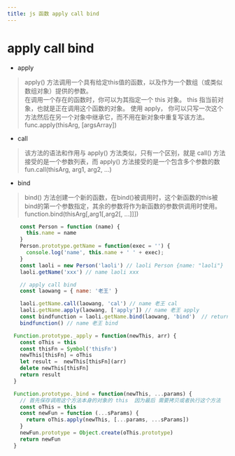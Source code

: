 ```yaml
---
title: js 函数 apply call bind 
---
```


# apply call bind 
- apply
> apply() 方法调用一个具有给定this值的函数，以及作为一个数组（或类似数组对象）提供的参数。<br>
> 在调用一个存在的函数时，你可以为其指定一个 this 对象。 this 指当前对象，也就是正在调用这个函数的对象。 使用 apply， 你可以只写一次这个方法然后在另一个对象中继承它，而不用在新对象中重复写该方法。<br>
> func.apply(thisArg, [argsArray])
- call 
> 该方法的语法和作用与 apply() 方法类似，只有一个区别，就是 call() 方法接受的是一个参数列表，而 apply() 方法接受的是一个包含多个参数的数<br>
> fun.call(thisArg, arg1, arg2, ...)
- bind
> bind() 方法创建一个新的函数，在bind()被调用时，这个新函数的this被bind的第一个参数指定，其余的参数将作为新函数的参数供调用时使用。<br>
> function.bind(thisArg[,arg1[,arg2[, ...]]])

```javascript
    const Person = function (name) {
      this.name = name
    }
    Person.prototype.getName = function(exec = '') {
      console.log('name', this.name + ' ' + exec);
    }
    const laoli = new Person('laoli') // laoli Person {name: "laoli"}
    laoli.getName('xxx') // name laoli xxx

    // apply call bind
    const laowang = { name: '老王' }

    laoli.getName.call(laowang, 'cal') // name 老王 cal
    laoli.getName.apply(laowang, ['apply']) // name 老王 apply
    const bindfunction = laoli.getName.bind(laowang, 'bind')  // return fn
    bindfunction() // name 老王 bind
```

```javascript
  Function.prototype._apply = function(newThis, arr) {
    const oThis = this
    const thisFn = Symbol('thisFn')
    newThis[thisFn] = oThis
    let result =  newThis[thisFn](arr)
    delete newThis[thisFn]
    return result
  }
```

```javascript
  Function.prototype._bind = function(newThis, ...params) {
    // 首先保存调用这个方法本身的对象的 this  因为最后 需要拷贝或者执行这个方法
    const oThis = this
    const newFun = function (...sParams) {
      return oThis.apply(newThis, [...params, ...sParams])
    }
    newFun.prototype = Object.create(oThis.prototype)
    return newFun
  }
```
